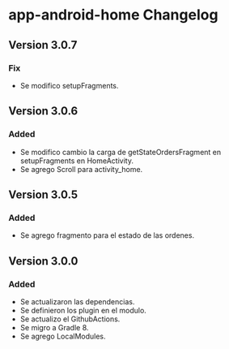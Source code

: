 # app-android-home Changelog

## Version 3.0.7
### Fix
- Se modifico setupFragments.

## Version 3.0.6
### Added
- Se modifico cambio la carga de getStateOrdersFragment en setupFragments en HomeActivity.
- Se agrego Scroll para activity_home.

## Version 3.0.5
### Added
- Se agrego fragmento para el estado de las ordenes.

## Version 3.0.0
### Added
- Se actualizaron las dependencias.
- Se definieron los plugin en el modulo.
- Se actualizo el GithubActions.
- Se migro a Gradle 8.
- Se agrego LocalModules.